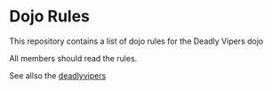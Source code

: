 Dojo Rules
==========

This repository contains a list of dojo rules for the Deadly Vipers dojo

All members should read the rules.

See allso the [deadlyvipers](https://github.com/deadlyvipers)
